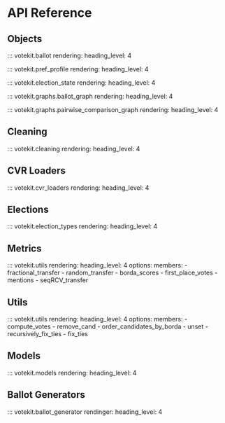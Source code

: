 # API Reference

## Objects 
::: votekit.ballot
    rendering:
      heading_level: 4

::: votekit.pref_profile
    rendering:
      heading_level: 4

::: votekit.election_state
    rendering:
      heading_level: 4

::: votekit.graphs.ballot_graph
    rendering:
      heading_level: 4

::: votekit.graphs.pairwise_comparison_graph
    rendering:
      heading_level: 4
  
## Cleaning
::: votekit.cleaning
    rendering:
      heading_level: 4

## CVR Loaders
::: votekit.cvr_loaders
    rendering:
      heading_level: 4

## Elections
::: votekit.election_types
    rendering:
      heading_level: 4

## Metrics
::: votekit.utils
    rendering:
        heading_level: 4
    options:
        members:
            - fractional_transfer
            - random_transfer
            - borda_scores
            - first_place_votes
            - mentions
            - seqRCV_transfer

## Utils
::: votekit.utils
    rendering:
        heading_level: 4
    options:
        members:
            - compute_votes
            - remove_cand
            - order_candidates_by_borda
            - unset
            - recursively_fix_ties
            - fix_ties

## Models
::: votekit.models
    rendering:
      heading_level: 4

## Ballot Generators
::: votekit.ballot_generator
    rendinger:
    heading_level: 4
